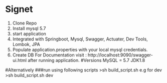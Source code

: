 # Signet

1) Clone Repo
2) Install mysql 5.7
3) start application
4) Integrated with Springboot, Mysql, Swagger, Actuater, Dev Tools, Lombok, JPA
5) Populate application.properties with your local mysql credentials.
6) Create DB
For Documentation visit : http://localhost:9090/swagger-ui.html after running application.
#Versions 
MySQL = 5.7 
JDK1.8

#Alternatively
	###run using following scripts
	>sh build_script.sh <profile>
	e.g for dev
	>sh build_script.sh dev